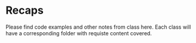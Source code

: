 # Recaps

Please find code examples and other notes from class here. Each class will have a corresponding folder with requiste content covered.